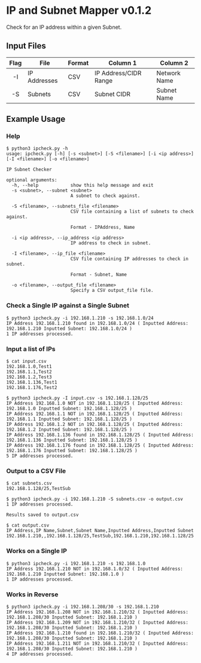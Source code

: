 # IP and Subnet Mapper v0.1.2

Check for an IP address within a given Subnet.

## Input Files

| Flag | File | Format | Column 1 | Column 2 |
| :--: | ---- | ------ | -------- | -------- |
| -I   | IP Addresses | CSV | IP Address/CIDR Range | Network Name |
| -S   | Subnets      | CSV | Subnet CIDR           | Subnet Name  |

## Example Usage

### Help

```shell
$ python3 ipcheck.py -h
usage: ipcheck.py [-h] [-s <subnet>] [-S <filename>] [-i <ip address>] [-I <filename>] [-o <filename>]

IP Subnet Checker

optional arguments:
  -h, --help            show this help message and exit
  -s <subnet>, --subnet <subnet>
                        A subnet to check against.

  -S <filename>, --subnets_file <filename>
                        CSV file containing a list of subnets to check against.

                        Format - IPAddress, Name

  -i <ip address>, --ip_address <ip address>
                        IP address to check in subnet.

  -I <filename>, --ip_file <filename>
                        CSV file containing IP addresses to check in subnet.

                        Format - Subnet, Name

  -o <filename>, --output_file <filename>
                        Specify a CSV output_file file.
```

### Check a Single IP against a Single Subnet

```shell
$ python3 ipcheck.py -i 192.168.1.210 -s 192.168.1.0/24
IP Address 192.168.1.210 found in 192.168.1.0/24 ( Inputted Address: 192.168.1.210 Inputted Subnet: 192.168.1.0/24 )
1 IP addresses processed.
```

### Input a list of IPs

```console
$ cat input.csv
192.168.1.0,Test1
192.168.1.1,Test2
192.168.1.2,Test3
192.168.1.136,Test1
192.168.1.176,Test2

$ python3 ipcheck.py -I input.csv -s 192.168.1.128/25
IP Address 192.168.1.0 NOT in 192.168.1.128/25 ( Inputted Address: 192.168.1.0 Inputted Subnet: 192.168.1.128/25 )
IP Address 192.168.1.1 NOT in 192.168.1.128/25 ( Inputted Address: 192.168.1.1 Inputted Subnet: 192.168.1.128/25 )
IP Address 192.168.1.2 NOT in 192.168.1.128/25 ( Inputted Address: 192.168.1.2 Inputted Subnet: 192.168.1.128/25 )
IP Address 192.168.1.136 found in 192.168.1.128/25 ( Inputted Address: 192.168.1.136 Inputted Subnet: 192.168.1.128/25 )
IP Address 192.168.1.176 found in 192.168.1.128/25 ( Inputted Address: 192.168.1.176 Inputted Subnet: 192.168.1.128/25 )
5 IP addresses processed.
```

### Output to a CSV File

```console
$ cat subnets.csv
192.168.1.128/25,TestSub

$ python3 ipcheck.py -i 192.168.1.210 -S subnets.csv -o output.csv
1 IP addresses processed.

Results saved to output.csv

$ cat output.csv
IP Address,IP Name,Subnet,Subnet Name,Inputted Address,Inputted Subnet
192.168.1.210,,192.168.1.128/25,TestSub,192.168.1.210,192.168.1.128/25
```

### Works on a Single IP

```console
$ python3 ipcheck.py -i 192.168.1.210 -s 192.168.1.0
IP Address 192.168.1.210 NOT in 192.168.1.0/32 ( Inputted Address: 192.168.1.210 Inputted Subnet: 192.168.1.0 )
1 IP addresses processed.
```

### Works in Reverse

```console
$ python3 ipcheck.py -i 192.168.1.208/30 -s 192.168.1.210
IP Address 192.168.1.208 NOT in 192.168.1.210/32 ( Inputted Address: 192.168.1.208/30 Inputted Subnet: 192.168.1.210 )
IP Address 192.168.1.209 NOT in 192.168.1.210/32 ( Inputted Address: 192.168.1.208/30 Inputted Subnet: 192.168.1.210 )
IP Address 192.168.1.210 found in 192.168.1.210/32 ( Inputted Address: 192.168.1.208/30 Inputted Subnet: 192.168.1.210 )
IP Address 192.168.1.211 NOT in 192.168.1.210/32 ( Inputted Address: 192.168.1.208/30 Inputted Subnet: 192.168.1.210 )
4 IP addresses processed.
```